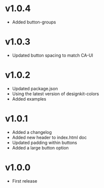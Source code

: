 # v1.0.4

* Added button-groups

# v1.0.3

* Updated button spacing to match CA-UI

# v1.0.2

* Updated package.json
* Using the latest version of designkit-colors
* Added examples

# v1.0.1

* Added a changelog
* Added new header to index.html doc
* Updated padding within buttons
* Added a large button option

# v1.0.0

* First release
